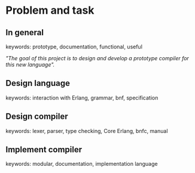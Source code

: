 # Problem and task

## In general

keywords: prototype, documentation, functional, useful

*"The goal of this project is to design and develop a prototype compiler for this new language".*



## Design language

keywords: interaction with Erlang, grammar, bnf, specification


## Design compiler

keywords: lexer, parser, type checking, Core Erlang, bnfc, manual


## Implement compiler

keywords: modular, documentation, implementation language



